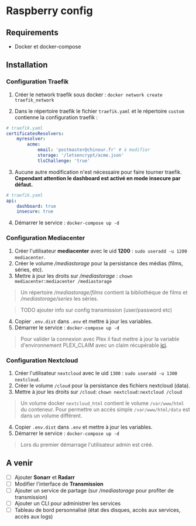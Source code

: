 # Raspberry config

## Requirements

- Docker et docker-compose

## Installation

### Configuration Traefik

1. Créer le network traefik sous docker : `docker network create traefik_network`

2. Dans le répertoire traefik le fichier `traefik.yaml` et le répertoire `custom` contienne la configuration traefik :

```yaml
# traefik.yaml
certificatesResolvers:
    myresolver:
        acme:
            email: 'postmaster@chinour.fr' # à modifier
            storage: '/letsencrypt/acme.json'
            tlsChallenge: 'true'
```

3. Aucune autre modification n'est nécessaire pour faire tourner traefik.
   **Cependant attention le dashboard est activé en mode insecure par défaut.**

```yaml
# traefik.yaml
api:
    dashboard: true
    insecure: true
```

4. Démarrer le service : `docker-compose up -d`

### Configuration Mediacenter

1. Créer l'utilisateur **mediacenter** avec le uid **1200** : `sudo useradd -u 1200 mediacenter`.
2. Créer le volume */mediastorage* pour la persistance des médias (films, séries, etc).
3. Mettre à jour les droits sur */mediastorage* : `chown mediacenter:mediacenter /mediastorage`

> Un répertoire */mediastorage/films* contient la bibliothèque de films et */mediastorage/series* les séries.

> TODO ajouter info sur config transmission (user/password etc)

4. Copier `.env.dist` dans `.env` et mettre à jour les variables.
5. Démarrer le service : `docker-compose up -d`

> Pour valider la connexion avec Plex il faut mettre à jour la variable d'environnement PLEX_CLAIM
> avec un claim récupérable [ici](https://www.plex.tv/claim/).

### Configuration Nextcloud

1. Créer l'utilisateur `nextcloud` avec le uid `1300` : `sudo useradd -u 1300 nextcloud`.
2. Créer le volume `/cloud` pour la persistance des fichiers nextcloud (data).
3. Mettre à jour les droits sur `/cloud`: `chown nextcloud:nextcloud /cloud`

> Un volume docker `nextcloud_html` contient le volume `/var/www/html` du conteneur.
> Pour permettre un accès simple `/var/www/html/data` est dans un volume différent.

4. Copier `.env.dist` dans `.env` et mettre à jour les variables.
5. Démarrer le service : `docker-compose up -d`

> Lors du premier démarrage l'utilisateur admin est créé.

## A venir

- [ ] Ajouter **Sonarr** et **Radarr**
- [ ] Modifier l'interface de **Transmission**
- [ ] Ajouter un service de partage (sur */mediastorage* pour profiter de transmission)
- [ ] Ajouter un CLI pour administrer les services
- [ ] Tableau de bord personnalisé (état des disques, accès aux services, accès aux logs)
